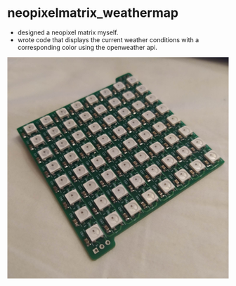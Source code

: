 # neopixelmatrix_weathermap

- designed a neopixel matrix myself.
- wrote code that displays the current weather conditions with a corresponding color using the openweather api.

<img src="neopixel.jpg" alt="pic" width="700"/>
